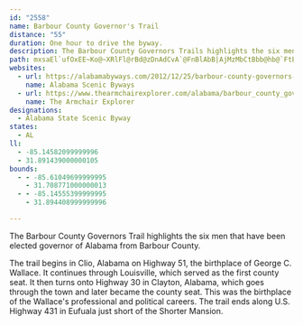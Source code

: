 ```yaml
---
id: "2558"
name: Barbour County Governor's Trail
distance: "55"
duration: One hour to drive the byway.
description: The Barbour County Governors Trails highlights the six men that have been elected governor of Alabama from Barbour County.
path: mxsaEl`ufOxEE~Ko@~XRlFl@rBd@zDnAdCvA`@FnBlAbB|AjMzMbCtBbb@hb@`FtEdDfD`@r@rErE`_@h\nD~BhFzB~HpAfG`@~@d@ZlA`Aj_ASlFiAxHy@bDs`@lmAmCvJgB`IgF~W}C`MoGnP]fAaR~d@oGvPwPpb@eB~Ey@~CiAnGg@fFkC~j@ObJ?dEHxDtCz^RxKMtJc@lHiDd]eKr`AyA~JaAlE}AxF}_@bjAyIhX{FfOwYzn@iArCoAhEs@pDw@tGQzF?hCNhEbCp[bAfJ`BnGxA|DbD`G|Vx]rClE|AxC`BxDzAfF|@zDj@rD`@~DrCjt@l@`Ih@pCdAfDtJnSpArDh@~Bn@fFtD`m@hAxHr@zCbAlDxBhFzCdFzBtClDjDl[zVjBhAvCjDxBtEzA~G~CbRr]|xBdApKfAzHpAhNpKxaAZ~FA|FYdF_ArHgHrf@{@hHqIv|@cG~p@q@vEWbAuAnAyBbAyGxCuBd@eAFmACoLcBwBOyD?aBNoC`@wLzDeEbBu@t@a@v@SlASlISf^N|f@Yr@?ZFVzH?~AJl@Xb@`@X~@rBzL|Ird@b@rCl@rGl@lEh@dCx@xBjEzIdBnCt@v@jMxIvGbFhFjF`BtApBjAxBj@xId@vBf@nAj@vAfAnm@~w@}@vAOr@?xAw@bLEnBVjMIvf@\lC`@rAfInNrAdBhWjWtA~@bMxDfCtAbBdCnLnVdBxB~BlA~MxEhDd@rB?lAKrGwAhAApXr@PK`@y@`FxCxh@|l@k@nADf@dEnMdAfCp@dApElDpAxAfHxKjG|DpBpBnAfCf@rBb@|DfAjO^dCd@zAp@lAz@hA|@n@xI|CjCnB\HzBWjB|TbCv]^fDpBtIz@|ChC|FzBjDlB~A|A`A`DvAhDbA`H~@~e@dCnBD~Yy@dAF|Ab@j_@bTjA^~HhEjAx@|GlDhJvFh@rAT~AFpJNvBr@rBb@r@xB~B|LhLrDxDbBnCzFpK`BfBfWtM~FrDvBfBza@jb@pCfClLzLtAdB|IzIzAlBxBdEpA`FhCxWZrBlAdEx@|A`AnApYb\zD`DrDxBbc@lR`CrAbRjMnB|@|NxDjAFhBMlL_GzOgE|CwApFuCnBs@tAMtA?`[`F`SnDpAb@jBlA|BfC|HlKlFzEfBrAdAd@lOnErFnB?B
websites:
  - url: https://alabamabyways.com/2012/12/25/barbour-county-governors-trail-2/
    name: Alabama Scenic Byways
  - url: https://www.thearmchairexplorer.com/alabama/barbour_county_governors_trail.php
    name: The Armchair Explorer
designations:
  - Alabama State Scenic Byway
states:
  - AL
ll:
  - -85.14582099999996
  - 31.891439000000105
bounds:
  - - -85.61049699999995
    - 31.708771000000013
  - - -85.14555399999995
    - 31.894408999999996

---
```


The Barbour County Governors Trail highlights the six men that have been elected governor of Alabama from Barbour County.

The trail begins in Clio, Alabama on Highway 51, the birthplace of George C. Wallace. It continues through Louisville, which served as the first county seat. It then turns onto Highway 30 in Clayton, Alabama, which goes through the town and later became the county seat. This was the birthplace of the Wallace's professional and political careers. The trail ends along U.S. Highway 431 in Eufuala just short of the Shorter Mansion.
